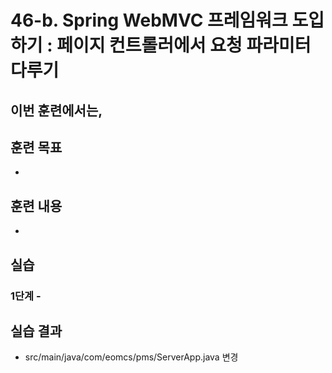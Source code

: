 # 46-b. Spring WebMVC 프레임워크 도입하기 : 페이지 컨트롤러에서 요청 파라미터 다루기

이번 훈련에서는,
-

## 훈련 목표
-

## 훈련 내용
-

## 실습


### 1단계 - 


## 실습 결과

- src/main/java/com/eomcs/pms/ServerApp.java 변경

